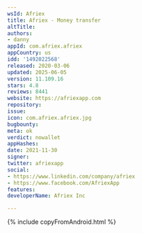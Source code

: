 ```yaml
---
wsId: Afriex
title: Afriex - Money transfer
altTitle: 
authors:
- danny
appId: com.afriex.afriex
appCountry: us
idd: '1492022568'
released: 2020-03-06
updated: 2025-06-05
version: 11.109.16
stars: 4.8
reviews: 8441
website: https://afriexapp.com
repository: 
issue: 
icon: com.afriex.afriex.jpg
bugbounty: 
meta: ok
verdict: nowallet
appHashes: 
date: 2021-11-30
signer: 
twitter: afriexapp
social:
- https://www.linkedin.com/company/afriex
- https://www.facebook.com/AfriexApp
features: 
developerName: Afriex Inc

---
```


{% include copyFromAndroid.html %}

